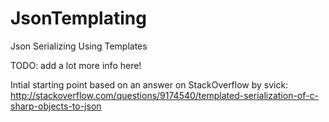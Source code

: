 # JsonTemplating
Json Serializing Using Templates

TODO: add a lot more info here!

Intial starting point based on an answer on StackOverflow by svick:
http://stackoverflow.com/questions/9174540/templated-serialization-of-c-sharp-objects-to-json
